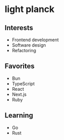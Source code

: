 # light planck

## Interests

- Frontend development
- Software design
- Refactoring

## Favorites

- Bun
- TypeScript
- React
- Next.js
- Ruby

## Learning 

- Go
- Rust
